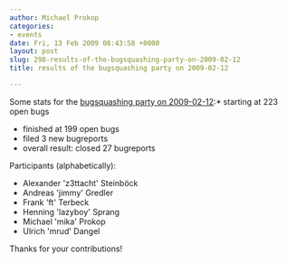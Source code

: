 ```yaml
---
author: Michael Prokop
categories:
- events
date: Fri, 13 Feb 2009 08:43:58 +0000
layout: post
slug: 298-results-of-the-bugsquashing-party-on-2009-02-12
title: results of the bugsquashing party on 2009-02-12

---
```

Some stats for the [bugsquashing party on 2009\-02\-12](http://blog.grml.org/archives/306-grml-bug-squashing-party-on-2009-02-12.html):* starting at 223 open bugs
* finished at 199 open bugs
* filed 3 new bugreports
* overall result: closed 27 bugreports

Participants (alphabetically):
* Alexander 'z3ttacht' Steinböck
* Andreas 'jimmy' Gredler
* Frank 'ft' Terbeck
* Henning 'lazyboy' Sprang
* Michael 'mika' Prokop
* Ulrich 'mrud' Dangel

Thanks for your contributions!